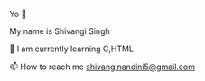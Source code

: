 Yo 👋



My name is Shivangi Singh




🧠 I am currently learning C,HTML




📫 How to reach me shivanginandini5@gmail.com
